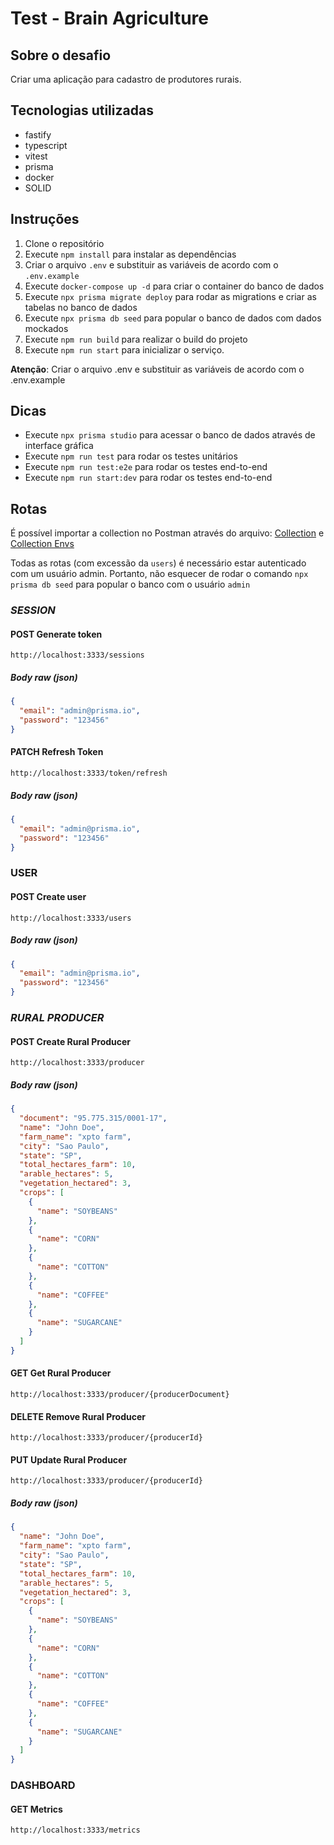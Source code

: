 # Test - Brain Agriculture

## Sobre o desafio

Criar uma aplicação para cadastro de produtores rurais.

## Tecnologias utilizadas

- fastify
- typescript
- vitest
- prisma
- docker
- SOLID

## Instruções

1. Clone o repositório
2. Execute `npm install` para instalar as dependências
3. Criar o arquivo `.env` e substituir as variáveis de acordo com o `.env.example`
4. Execute `docker-compose up -d` para criar o container do banco de dados
5. Execute `npx prisma migrate deploy` para rodar as migrations e criar as tabelas no banco de dados
6. Execute `npx prisma db seed` para popular o banco de dados com dados mockados
7. Execute `npm run build` para realizar o build do projeto
8. Execute `npm run start` para inicializar o serviço.

**Atenção**: Criar o arquivo .env e substituir as variáveis de acordo com o .env.example

## Dicas

- Execute `npx prisma studio` para acessar o banco de dados através de interface gráfica
- Execute `npm run test` para rodar os testes unitários
- Execute `npm run test:e2e` para rodar os testes end-to-end
- Execute `npm run start:dev` para rodar os testes end-to-end

## Rotas

É possível importar a collection no Postman através do arquivo: [Collection](./collection.json) e [Collection Envs](./collection-envs.json)

Todas as rotas (com excessão da `users`) é necessário estar autenticado com um usuário admin. Portanto, não esquecer de rodar o comando `npx prisma db seed` para popular o banco com o usuário `admin`

### **_SESSION_**

#### **POST** Generate token

```
http://localhost:3333/sessions
```

##### Body raw (json)

```json
{
  "email": "admin@prisma.io",
  "password": "123456"
}
```

#### **PATCH** Refresh Token

```
http://localhost:3333/token/refresh
```

##### Body raw (json)

```json
{
  "email": "admin@prisma.io",
  "password": "123456"
}
```

### **USER**

#### **POST** Create user

```
http://localhost:3333/users
```

##### Body raw (json)

```json
{
  "email": "admin@prisma.io",
  "password": "123456"
}
```

### **_RURAL PRODUCER_**

#### **POST** Create Rural Producer

```
http://localhost:3333/producer
```

##### Body raw (json)

```json
{
  "document": "95.775.315/0001-17",
  "name": "John Doe",
  "farm_name": "xpto farm",
  "city": "Sao Paulo",
  "state": "SP",
  "total_hectares_farm": 10,
  "arable_hectares": 5,
  "vegetation_hectared": 3,
  "crops": [
    {
      "name": "SOYBEANS"
    },
    {
      "name": "CORN"
    },
    {
      "name": "COTTON"
    },
    {
      "name": "COFFEE"
    },
    {
      "name": "SUGARCANE"
    }
  ]
}
```

#### **GET** Get Rural Producer

```
http://localhost:3333/producer/{producerDocument}
```

#### **DELETE** Remove Rural Producer

```
http://localhost:3333/producer/{producerId}
```

#### **PUT** Update Rural Producer

```
http://localhost:3333/producer/{producerId}
```

##### Body raw (json)

```json
{
  "name": "John Doe",
  "farm_name": "xpto farm",
  "city": "Sao Paulo",
  "state": "SP",
  "total_hectares_farm": 10,
  "arable_hectares": 5,
  "vegetation_hectared": 3,
  "crops": [
    {
      "name": "SOYBEANS"
    },
    {
      "name": "CORN"
    },
    {
      "name": "COTTON"
    },
    {
      "name": "COFFEE"
    },
    {
      "name": "SUGARCANE"
    }
  ]
}
```

### **DASHBOARD**

#### **GET** Metrics

```
http://localhost:3333/metrics
```

